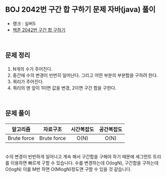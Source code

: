 # <span style="font-size:17pt; font-weight:bold">BOJ 2042번 구간 합 구하기 문제 자바(java)  풀이</span>
- 랭크 : 실버5
- [백준 2042번 구간 합 구하기](https://www.acmicpc.net/problem/2042)
<br><br>

# <span style="font-size:15pt">문제 정리</span>
1. N개의 수가 주어진다.
2. 중간에 수의 변경이 빈번히 일어난다. 그리고 어떤 부분의 부분합을 구하려 한다.
3. 쿼리가 주어진다.
4. 쿼리의 맨 앞이 1이면 값을 변경, 2이면 구간 합을 구한다.
<br><br>

# <span style="font-size:15pt">문제 풀이</span>
|알고리즘|자료구조|시간복잡도|공간복잡도|
|:---:|:---:|:---:|:---:|
| Brute force | Brute force | O(N)| O(N) |

<br>
수의 변경이 빈번하게 일어나고 계속 해서 구간합을 구해야 하기 때문에 세그먼트 트리를 이용하면 빠르게 구할 수 있습니다.
수를 변경하는데 O(logN), 구간합을 구하는데 O(logN) 이를 M번 하면 O(MlogN)정도면 구할 수 있을 것 같습니다.
